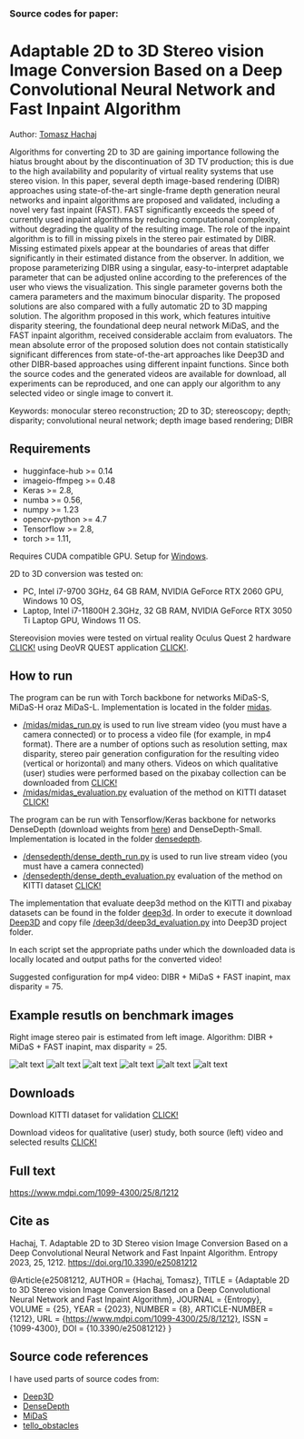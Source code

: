 ### Source codes for paper:

# Adaptable 2D to 3D Stereo vision Image Conversion Based on a Deep Convolutional Neural Network and Fast Inpaint Algorithm 

Author: [Tomasz Hachaj](https://home.agh.edu.pl/~thachaj/)

Algorithms for converting 2D to 3D are gaining importance following the hiatus brought about by the discontinuation of 3D TV production; this is due to the high availability and popularity of virtual reality systems that use stereo vision. In this paper, several depth image-based rendering (DIBR) approaches using state-of-the-art single-frame depth generation neural networks and inpaint algorithms are proposed and validated, including a novel very fast inpaint (FAST). FAST significantly exceeds the speed of currently used inpaint algorithms by reducing computational complexity, without degrading the quality of the resulting image. The role of the inpaint algorithm is to fill in missing pixels in the stereo pair estimated by DIBR. Missing estimated pixels appear at the boundaries of areas that differ significantly in their estimated distance from the observer. In addition, we propose parameterizing DIBR using a singular, easy-to-interpret adaptable parameter that can be adjusted online according to the preferences of the user who views the visualization. This single parameter governs both the camera parameters and the maximum binocular disparity. The proposed solutions are also compared with a fully automatic 2D to 3D mapping solution. The algorithm proposed in this work, which features intuitive disparity steering, the foundational deep neural network MiDaS, and the FAST inpaint algorithm, received considerable acclaim from evaluators. The mean absolute error of the proposed solution does not contain statistically significant differences from state-of-the-art approaches like Deep3D and other DIBR-based approaches using different inpaint functions. Since both the source codes and the generated videos are available for download, all experiments can be reproduced, and one can apply our algorithm to any selected video or single image to convert it.

Keywords: monocular stereo reconstruction; 2D to 3D; stereoscopy; depth; disparity; convolutional neural network; depth image based rendering; DIBR

## Requirements

- hugginface-hub >= 0.14
- imageio-ffmpeg >= 0.48
- Keras >= 2.8, 
- numba >= 0.56, 
- numpy >= 1.23
- opencv-python >= 4.7
- Tensorflow >= 2.8, 
- torch >= 1.11, 


Requires CUDA compatible GPU. Setup for [Windows](https://www.youtube.com/watch?v=EmZZsy7Ym-4). 

2D to 3D conversion was tested on: 
- PC, Intel i7-9700 3GHz, 64 GB RAM, NVIDIA GeForce RTX 2060 GPU, Windows 10 OS,
- Laptop, Intel i7-11800H 2.3GHz, 32 GB RAM, NVIDIA GeForce RTX 3050 Ti Laptop GPU, Windows 11 OS.

Stereovision movies were tested on virtual reality Oculus Quest 2 hardware [CLICK!](https://www.oculus.com/experiences/quest/) using DeoVR QUEST application [CLICK!](https://www.oculus.com/experiences/quest/2382576078453818/).


## How to run

The program can be run with Torch backbone for networks MiDaS-S, MiDaS-H oraz MiDaS-L. Implementation is located in the folder [midas](/midas/).
- [/midas/midas_run.py](/midas/midas_run.py) is used to run live stream video (you must have a camera connected) or to process a video file (for example, in mp4 format). There are a number of options such as resolution setting, max disparity, stereo pair generation configuration for the resulting video (vertical or horizontal) and many others. Videos on which qualitative (user) studies were performed based on the pixabay collection can be downloaded from [CLICK!](https://drive.google.com/drive/folders/1xt5gVhP2kyXIWQe8xpC3nwCDejKFD0Zw?usp=sharing
)
- [/midas/midas_evaluation.py](/midas/midas_evaluation.py) evaluation of the method on KITTI dataset [CLICK!](https://www.cvlibs.net/datasets/kitti/eval_scene_flow.php?benchmark=stereo) 

The program can be run with Tensorflow/Keras backbone for networks DenseDepth (download weights from [here](https://drive.google.com/file/d/19dfvGvDfCRYaqxVKypp1fRHwK7XtSjVu/view)) and DenseDepth-Small. Implementation is located in the folder [densedepth](/densedepth/).
- [/densedepth/dense_depth_run.py](/densedepth/dense_depth_run.py) is used to run live stream video (you must have a camera connected)
- [/densedepth/dense_depth_evaluation.py](/densedepth/dense_depth_evaluation.py) evaluation of the method on KITTI dataset [CLICK!](https://www.cvlibs.net/datasets/kitti/eval_scene_flow.php?benchmark=stereo) 

The implementation that evaluate deep3d method on the KITTI and pixabay datasets can be found in the folder [deep3d](/deep3d/). In order to execute it download [Deep3D](https://github.com/HypoX64/Deep3D) and copy file [/deep3d/deep3d_evaluation.py](/deep3d/deep3d_evaluation.py) into Deep3D project folder.

In each script set the appropriate paths under which the downloaded data is locally located and output paths for the converted video!

Suggested configuration for mp4 video: DIBR + MiDaS + FAST inapint, max disparity = 75.


## Example resutls on benchmark images

Right image stereo pair is estimated from left image. Algorithm: DIBR + MiDaS + FAST inapint, max disparity = 25.

![alt text](image/mandrill.gif) ![alt text](image/pepper.gif)
![alt text](image/barbara.gif) ![alt text](image/roof.gif)
![alt text](image/lena.gif) ![alt text](image/pot.gif)


## Downloads

Download KITTI dataset for validation [CLICK!](https://www.cvlibs.net/datasets/kitti/eval_scene_flow.php?benchmark=stereo) 

Download videos for qualitative (user) study, both source (left) video and selected results [CLICK!](https://drive.google.com/drive/folders/1xt5gVhP2kyXIWQe8xpC3nwCDejKFD0Zw?usp=sharing
)

## Full text

https://www.mdpi.com/1099-4300/25/8/1212

## Cite as


Hachaj, T. Adaptable 2D to 3D Stereo vision Image Conversion Based on a Deep Convolutional Neural Network and Fast Inpaint Algorithm. Entropy 2023, 25, 1212. https://doi.org/10.3390/e25081212 



@Article{e25081212,
AUTHOR = {Hachaj, Tomasz},
TITLE = {Adaptable 2D to 3D Stereo vision Image Conversion Based on a Deep Convolutional Neural Network and Fast Inpaint Algorithm},
JOURNAL = {Entropy},
VOLUME = {25},
YEAR = {2023},
NUMBER = {8},
ARTICLE-NUMBER = {1212},
URL = {https://www.mdpi.com/1099-4300/25/8/1212},
ISSN = {1099-4300},
DOI = {10.3390/e25081212}
}





## Source code references

I have used parts of source codes from:
- [Deep3D](https://github.com/HypoX64/Deep3D)
- [DenseDepth](https://github.com/ialhashim/DenseDepth)
- [MiDaS](https://github.com/isl-org/MiDaS)
- [tello_obstacles](https://github.com/browarsoftware/tello_obstacles)
